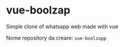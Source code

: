 # vue-boolzap
Simple clone of whatsapp  web made with vue

Nome repository da creare:
`vue-boolzapp`
